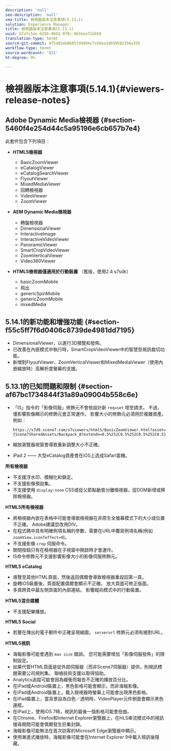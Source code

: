 ```yaml
---
description: 'null'
seo-description: 'null'
seo-title: 檢視器版本注意事項(5.13.1)
solution: Experience Manager
title: 檢視器版本注意事項(5.13.1)
uuid: bfafc5ee-625b-4043-978c-963eea72ab58
translation-type: tm+mt
source-git-commit: 4f5a85ab0685fd4994cfcb6ea3db59582356a35b
workflow-type: tm+mt
source-wordcount: '521'
ht-degree: 0%

---
```



# 檢視器版本注意事項(5.14.1){#viewers-release-notes}

## Adobe Dynamic Media檢視器 {#section-5460f4e254d44c5a95196e6cb657b7e4}

此套件包含下列項目：

* **HTML5檢視器**

   * BasicZoomViewer
   * eCatalogViewer
   * eCatalogSearchViewer
   * FlyoutViewer
   * MixedMediaViewer
   * 回轉檢視器
   * VideoViewer
   * ZoomViewer

* **AEM Dynamic Media檢視器**

   * 轉盤檢視器
   * DimensionalViewer
   * InteractiveImage
   * InteractiveVideoViewer
   * PanoramicViewer
   * SmartCropVideoViewer
   * ZoomVerticalViewer
   * Video360Viewer

* **HTML5檢視器僅適用於行動裝置** （舊版，使用2.4 s7sdk）

   * basicZoomMobile
   * 飛出
   * genericSpinMobile
   * genericZoomMobile
   * mixedMedia

## 5.14.1的新功能和增強功能 {#section-f55c5ff7f6d0406c8739de4981dd7195}

* DimensionalViewer，以進行3D預覽和發佈。
* 已改善在內嵌模式中執行時，SmartCropVideoViewer中的智慧型視訊裁切功能。
* 新增對FlyoutViewer、ZoomVerticalViewer和MixedMediaViewer（使用內嵌縮放時）高解析度螢幕的支援。

## 5.13.1的已知問題和限制 {#section-af67bc1734844f31a89a09004b558c6e}

* 「IS」指令的「影像伺服」修飾元不會依設計新 `req=set` 增至請求。 不過，僅影響影像顯示的修飾元會正常運作。 影響大小的修飾元必須用於複雜資產。 例如：

   `https://s7d9.scene7.com/s7viewers/html5/BasicZoomViewer.html?asset= {Scene7SharedAssets/Backpack_B?extendn=0.5%252C0.5%252C0.5%252C0.5}`

* 縮放瀏覽器視窗會導致重新調整大小不正確。
* iPad 2 —— 大型eCatalog資產會在iOS上造成Safari當機。

**所有檢視器**

* 不支援浮水印、模糊化和鎖定。
* 不支援影像預設集。
* 不支援使用 `display:none` CSS或從父節點動態分離檢視器，從DOM新增或移除檢視器。

**HTML5所有檢視器**

* 將檢視器內嵌在表格中可能會導致檢視器在非原生全螢幕模式下的大小或位置不正確。 Adobe建議您改用DIV。
* 在程式碼中具有明確例項名稱的參數，需要在URL中覆寫例項名稱(例如 `zoomView.iconfeffect=0`)。
* 不支援影像 `crop` 伺服命令。
* 關閉按鈕只有在檢視器在子視窗中開啟時才會運作。
* IS命令修飾元不支援影響影像大小的影像伺服修飾元。

**HTML5 eCatalog**

* 導覽至其他HTML頁面，然後返回偶爾會導致檢視器重設回第一頁。
* 旋轉iOS裝置後，頁面配置偶爾會顯示不正確。 放大頁面可修正版面。
* 多頁跨頁中最左側頁面的內部連結。 影響縱向模式中的行動裝置。

**HTML5混合媒體**

* 不支援配樂播放。

**HTML5 Social**

* 若要在傳出的電子郵件中正確呈現縮圖， `serverurl` 修飾元必須有絕對URL。

**HTML5視訊**

* 海報影像可能會遇到 `max size` 錯誤。 您可能需要增加「影像伺服發佈」的限制設定。
* 如果代管HTML頁面是從外部伺服器（而非Scene7伺服器）提供，則視訊標題需要公司規則集。 聯絡技術支援以取得協助。
* Analytics追蹤可能會因為緩衝而報告不正確的播放百分比。
* 在iPad或Android裝置上，黑色影格可能會顯示，而非海報影像。
* 在iPad或Android裝置上，載入檢視器時螢幕上可能會出現黑色影格。
* 在iPad裝置上，當背景設為白色／透明時，VideoPlayer元件側面會顯示黑色邊框。
* 在iPad上，使用iOS 7時，視訊的最後一個影格可能會扭曲。
* 在Chrome、Firefox和Internet Explorer瀏覽器上，在HLS串流模式中的視訊搜尋期間可能會偶爾發生巨集封鎖。
* 海報影像可能無法在首次訪客的Microsoft Edge瀏覽器中顯示。
* 使用漸進式播放時，海報影像可能會在Internet Explorer 9中載入視訊後隱藏。
